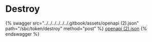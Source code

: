 # Destroy

{% swagger src="../../../../../../.gitbook/assets/openapi (2).json" path="/sbc/token/destroy" method="post" %}
[openapi (2).json](<../../../../../../.gitbook/assets/openapi (2).json>)
{% endswagger %}
